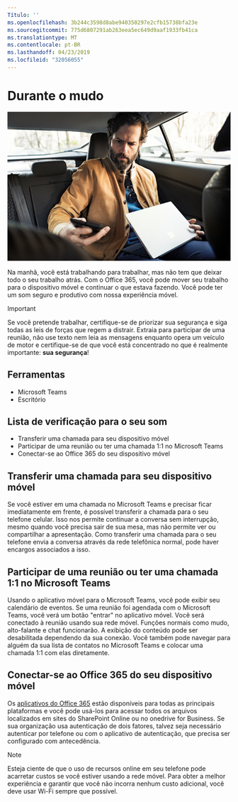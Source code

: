 ```yaml
---
Título: ''
ms.openlocfilehash: 3b244c3598d8abe940350297e2cfb15738bfa23e
ms.sourcegitcommit: 775d6807291ab263eea5ec649d9aaf1933fb41ca
ms.translationtype: MT
ms.contentlocale: pt-BR
ms.lasthandoff: 04/23/2019
ms.locfileid: "32056055"
---
```

# <a name="during-your-commute"></a>Durante o mudo

![Desative o Visual](media/ditl_commute.png)

Na manhã, você está trabalhando para trabalhar, mas não tem que deixar todo o seu trabalho atrás. Com o Office 365, você pode mover seu trabalho para o dispositivo móvel e continuar o que estava fazendo.  Você pode ter um som seguro e produtivo com nossa experiência móvel.  

> [!IMPORTANT]
> Se você pretende trabalhar, certifique-se de priorizar sua segurança e siga todas as leis de forças que regem a distrair. Extraia para participar de uma reunião, não use texto nem leia as mensagens enquanto opera um veículo de motor e certifique-se de que você está concentrado no que é realmente importante: **sua segurança**!


## <a name="tools"></a>Ferramentas
- Microsoft Teams
- Escritório 

## <a name="checklist-for-your-commute"></a>Lista de verificação para o seu som
- Transferir uma chamada para seu dispositivo móvel
- Participar de uma reunião ou ter uma chamada 1:1 no Microsoft Teams
- Conectar-se ao Office 365 do seu dispositivo móvel
 
## <a name="transfer-a-call-to-your-mobile-device"></a>Transferir uma chamada para seu dispositivo móvel
Se você estiver em uma chamada no Microsoft Teams e precisar ficar imediatamente em frente, é possível transferir a chamada para o seu telefone celular. Isso nos permite continuar a conversa sem interrupção, mesmo quando você precisa sair de sua mesa, mas não permite ver ou compartilhar a apresentação. Como transferir uma chamada para o seu telefone envia a conversa através da rede telefônica normal, pode haver encargos associados a isso.

## <a name="join-a-meeting-or-have-a-11-call-in-microsoft-teams"></a>Participar de uma reunião ou ter uma chamada 1:1 no Microsoft Teams
Usando o aplicativo móvel para o Microsoft Teams, você pode exibir seu calendário de eventos.  Se uma reunião foi agendada com o Microsoft Teams, você verá um botão "entrar" no aplicativo móvel. Você será conectado à reunião usando sua rede móvel.  Funções normais como mudo, alto-falante e chat funcionarão.  A exibição do conteúdo pode ser desabilitada dependendo da sua conexão. Você também pode navegar para alguém da sua lista de contatos no Microsoft Teams e colocar uma chamada 1:1 com elas diretamente. 

## <a name="connect-to-office-365-from-your-mobile-device"></a>Conectar-se ao Office 365 do seu dispositivo móvel
Os [aplicativos do Office 365](https://support.office.com/en-us/article/set-up-office-apps-and-email-on-a-mobile-device-7dabb6cb-0046-40b6-81fe-767e0b1f014f?ui=en-US&rs=en-US&ad=US) estão disponíveis para todas as principais plataformas e você pode usá-los para acessar todos os arquivos localizados em sites do SharePoint Online ou no onedrive for Business. Se sua organização usa autenticação de dois fatores, talvez seja necessário autenticar por telefone ou com o aplicativo de autenticação, que precisa ser configurado com antecedência.  

> [!NOTE]
> Esteja ciente de que o uso de recursos online em seu telefone pode acarretar custos se você estiver usando a rede móvel. Para obter a melhor experiência e garantir que você não incorra nenhum custo adicional, você deve usar Wi-Fi sempre que possível.